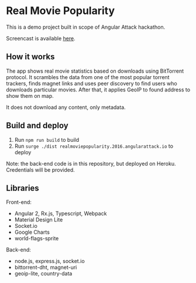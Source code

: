 # Real Movie Popularity

This is a demo project built in scope of Angular Attack hackathon.

Screencast is available [here](https://www.youtube.com/watch?v=townyeg6JJI).

## How it works

The app shows real movie statistics based on downloads using BitTorrent protocol.
It scrambles the data from one of the most popular torrent trackers, finds magnet links and uses
peer discovery to find users who downloads particular movies. After that, it applies GeoIP to
found address to show them on map.

It does not download any content, only metadata.

## Build and deploy

1. Run `npm run build` to build
2. Run `surge ./dist realmoviepopularity.2016.angularattack.io` to deploy

Note: the back-end code is in this repository, but deployed on Heroku. Credentials will be provided.

## Libraries

Front-end:

* Angular 2, Rx.js, Typescript, Webpack
* Material Design Lite
* Socket.io
* Google Charts
* world-flags-sprite

Back-end:

* node.js, express.js, socket.io
* bittorrent-dht, magnet-uri
* geoip-lite, country-data
